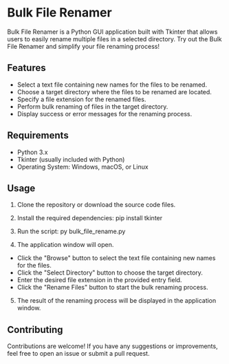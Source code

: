 # Bulk File Renamer
Bulk File Renamer is a Python GUI application built with Tkinter that allows users to easily rename multiple files in a selected directory. Try out the Bulk File Renamer and simplify your file renaming process!

## Features

- Select a text file containing new names for the files to be renamed.
- Choose a target directory where the files to be renamed are located.
- Specify a file extension for the renamed files.
- Perform bulk renaming of files in the target directory.
- Display success or error messages for the renaming process.

## Requirements

- Python 3.x
- Tkinter (usually included with Python)
- Operating System: Windows, macOS, or Linux

## Usage

1. Clone the repository or download the source code files.

2. Install the required dependencies:
pip install tkinter


3. Run the script:
py bulk_file_rename.py


4. The application window will open.
- Click the "Browse" button to select the text file containing new names for the files.
- Click the "Select Directory" button to choose the target directory.
- Enter the desired file extension in the provided entry field.
- Click the "Rename Files" button to start the bulk renaming process.

5. The result of the renaming process will be displayed in the application window.

## Contributing

Contributions are welcome! If you have any suggestions or improvements, feel free to open an issue or submit a pull request.
